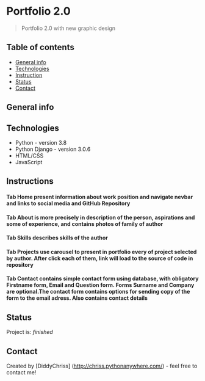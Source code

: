 # Portfolio 2.0
> Portfolio 2.0 with new graphic design 

## Table of contents
* [General info](#general-info)
* [Technologies](#technologies)
* [Instruction](#Instructions)
* [Status](#status)
* [Contact](#contact)

## General info


## Technologies
* Python - version 3.8
* Python Django - version 3.0.6
* HTML/CSS 
* JavaScript 

## Instructions
#### Tab Home present information about work position and navigate nevbar and links to social media and GitHub Repository
#### Tab About is more precisely in description of the person, aspirations and some of experience, and contains photos of family of author
#### Tab Skills describes skills of the author
#### Tab Projects use carousel to present in portfolio every of project selected by author. After click each of them, link will load to the source of code in repository
#### Tab Contact contains simple contact form using database, with obligatory Firstname form, Email and Question form. Forms Surname and Company are optional.The contact form contains options for sending copy of the form to the email adress. Also contains contact details


## Status
Project is: _finished_


## Contact
Created by [DiddyChriss] (http://chriss.pythonanywhere.com/) - feel free to contact me!
